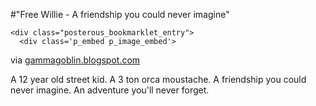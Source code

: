 #"Free Willie - A friendship you could never imagine"


    <div class="posterous_bookmarklet_entry">
      <div class='p_embed p_image_embed'>
<img alt="" src="http://1.bp.blogspot.com/_XCJ62cJhAPU/S36TvTRklKI/AAAAAAAAG88/S3OD8kqfkdU/s1600/freewillie.jpg" />
</div>


<div class="posterous_quote_citation">via <a href="http://gammagoblin.blogspot.com/2010/02/free-willie.html">gammagoblin.blogspot.com</a></div>
    <p>A 12 year old street kid. A 3 ton orca moustache. A friendship you could never imagine. An adventure you'll never forget.</p></div>
  